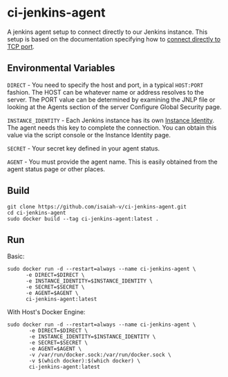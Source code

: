 # ci-jenkins-agent

A jenkins agent setup to connect directly to our Jenkins instance. This setup is based on the documentation specifying how to [connect directly to TCP port](https://github.com/jenkinsci/remoting/blob/master/docs/inbound-agent.md#connect-directly-to-tcp-port).

## Environmental Variables
`DIRECT` - You need to specify the host and port, in a typical `HOST:PORT` fashion. The HOST can be whatever name or address resolves to the server. The PORT value can be determined by examining the JNLP file or looking at the Agents section of the server Configure Global Security page.

`INSTANCE_IDENTITY` - Each Jenkins instance has its own [Instance Identity](https://wiki.jenkins.io/display/JENKINS/Instance+Identity). The agent needs this key to complete the connection. You can obtain this value via the script console or the Instance Identity page.
 
 `SECRET` - Your secret key defined in your agent status.
 
 `AGENT` - You must provide the agent name. This is easily obtained from the agent status page or other places.
 
 ## Build
 ```
 git clone https://github.com/isaiah-v/ci-jenkins-agent.git
 cd ci-jenkins-agent
 sudo docker build --tag ci-jenkins-agent:latest .
 ```
 
 ## Run
 Basic:
 
 ```
 sudo docker run -d --restart=always --name ci-jenkins-agent \
       -e DIRECT=$DIRECT \
       -e INSTANCE_IDENTITY=$INSTANCE_IDENTITY \
       -e SECRET=$SECRET \
       -e AGENT=$AGENT \
       ci-jenkins-agent:latest
```

With Host's Docker Engine:
```
sudo docker run -d --restart=always --name ci-jenkins-agent \
       -e DIRECT=$DIRECT \
       -e INSTANCE_IDENTITY=$INSTANCE_IDENTITY \
       -e SECRET=$SECRET \
       -e AGENT=$AGENT \
       -v /var/run/docker.sock:/var/run/docker.sock \
       -v $(which docker):$(which docker) \
       ci-jenkins-agent:latest
```
